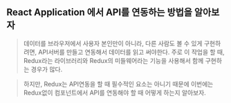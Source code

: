 ## React Application 에서 API를 연동하는 방법을 알아보자

> 데이터를 브라우저에서 사용자 본인만이 아니라, 다른 사람도 볼 수 있게 구현하려면, API서버를 만들고 연동해서 데이터를 읽고 써야한다. 주로 이 작업을 할 때, Redux라는 라이브러리와 Redux의 미들웨어라는 기능을 사용해서 함께 구현하는 경우가 많다.

> 하지만, Redux는 API연동을 할 때 필수적인 요소는 아니기 때문에 이번에는 Redux없이 컴포넌트에서 API를 연동해야 할 때 어떻게 하는지 알아보자.

